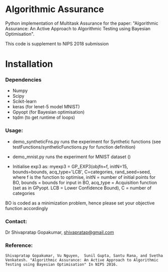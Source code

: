 # Algorithmic Assurance

Python implementation of Multitask Assurance for the paper:
 "Algorithmic Assurance: An Active Approach to Algorithmic Testing using Bayesian Optimisation".

This code is supplement to NIPS 2018 submission

Installation
============

### Dependencies
* Numpy
* Scipy
* Scikit-learn
* keras  (for lenet-5 model MNIST)
* Gpyopt (for Bayesian optimisation)
* tqdm   (to get runtime of loops)


### Usage:
* demo_syntheticFns.py runs the experiment for Synthetic functions (see testFunctions/syntheticFunctions.py for function definition)
* demo_mnist.py runs the experiment for MNIST dataset ()

* Initialise exp3 as: myexp3 = GP_EXP3(objfn=f, initN=15, bounds=bounds, acq_type='LCB', C=categories, rand_seed=seed, where f is the function to optimise, initN = number of initial points for BO, bounds = bounds for input in BO, acq_type = Acquisition function (set as in GPyopt. LCB = Lower Confidence Bound), C = number of categories


BO is coded as a minimization problem, hence please set your objective function accordingly


### Contact:
Dr Shivapratap Gopakumar, shivapratap@gmail.com

### Reference:
    Shivapratap Gopakumar, Vu Nguyen,  Sunil Gupta, Santu Rana, and Svetha Venkatesh. "Algorithmic Assurance: An Active Approach to Algorithmic Testing using Bayesian Optimisation" In NIPS 2016.
